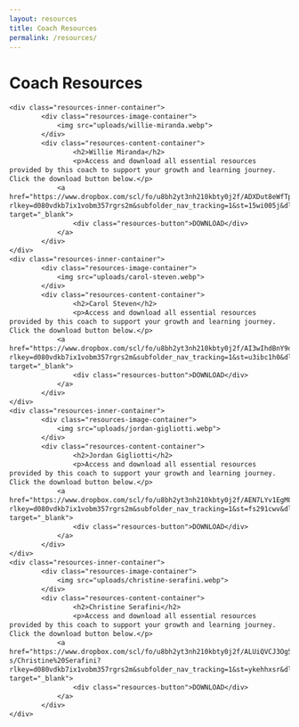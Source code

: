 ```yaml
---
layout: resources
title: Coach Resources
permalink: /resources/
---
```



<div class="resources-container">
    <h1>Coach Resources</h1>

    <div class="resources-inner-container">
            <div class="resources-image-container">
                <img src="uploads/willie-miranda.webp">
            </div>
            <div class="resources-content-container">
                    <h2>Willie Miranda</h2>
                    <p>Access and download all essential resources provided by this coach to support your growth and learning journey. Click the download button below.</p>
                <a href="https://www.dropbox.com/scl/fo/u8bh2yt3nh210kbty0j2f/ADXDut8eWfTp1wwabbLaBZk/Willie%20Miranda?rlkey=d080vdkb7ix1vobm357rgrs2m&subfolder_nav_tracking=1&st=15wi005j&dl=0" target="_blank">
                    <div class="resources-button">DOWNLOAD</div>
                </a>
            </div>
    </div>
    <div class="resources-inner-container">
            <div class="resources-image-container">
                <img src="uploads/carol-steven.webp">
            </div>
            <div class="resources-content-container">
                    <h2>Carol Steven</h2>
                    <p>Access and download all essential resources provided by this coach to support your growth and learning journey. Click the download button below.</p>
                <a href="https://www.dropbox.com/scl/fo/u8bh2yt3nh210kbty0j2f/AI3wIhdBnY9oeXFT4yEa8_Y/Carol%20Steven?rlkey=d080vdkb7ix1vobm357rgrs2m&subfolder_nav_tracking=1&st=u3ibc1h0&dl=0" target="_blank">
                    <div class="resources-button">DOWNLOAD</div>
                </a>
            </div>
    </div>
    <div class="resources-inner-container">
            <div class="resources-image-container">
                <img src="uploads/jordan-gigliotti.webp">
            </div>
            <div class="resources-content-container">
                    <h2>Jordan Gigliotti</h2>
                    <p>Access and download all essential resources provided by this coach to support your growth and learning journey. Click the download button below.</p>
                <a href="https://www.dropbox.com/scl/fo/u8bh2yt3nh210kbty0j2f/AEN7LYv1EgM82cdXxQ4t8xQ/Jordan%20Gigliotti?rlkey=d080vdkb7ix1vobm357rgrs2m&subfolder_nav_tracking=1&st=fs291cwv&dl=0" target="_blank">
                    <div class="resources-button">DOWNLOAD</div>
                </a>
            </div>
    </div>
    <div class="resources-inner-container">
            <div class="resources-image-container">
                <img src="uploads/christine-serafini.webp">
            </div>
            <div class="resources-content-container">
                    <h2>Christine Serafini</h2>
                    <p>Access and download all essential resources provided by this coach to support your growth and learning journey. Click the download button below.</p>
                <a href="https://www.dropbox.com/scl/fo/u8bh2yt3nh210kbty0j2f/ALUiQVCJ3Og5NI6rk2sEX-s/Christine%20Serafini?rlkey=d080vdkb7ix1vobm357rgrs2m&subfolder_nav_tracking=1&st=ykehhxsr&dl=0" target="_blank">
                    <div class="resources-button">DOWNLOAD</div>
                </a>
            </div>
    </div>

</div>